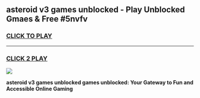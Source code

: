 
## asteroid v3 games unblocked - Play Unblocked Gmaes & Free #5nvfv
<h3>
<a href="https://premium.freeplayer.one?title=asteroid_v3_games_unblocked&ref=01M">CLICK TO PLAY</a></h3>
<hr>

<h3>
<a href="https://premium.freeplayer.one?title=asteroid_v3_games_unblocked&ref=01M">CLICK 2 PLAY</a>
  
</h3>

<a href="https://premium.freeplayer.one?title=asteroid_v3_games_unblocked&ref=01M"><img src="https://clearcache.store/games.png"></a>


**asteroid v3 games unblocked games unblocked: Your Gateway to Fun and Accessible Online Gaming**

